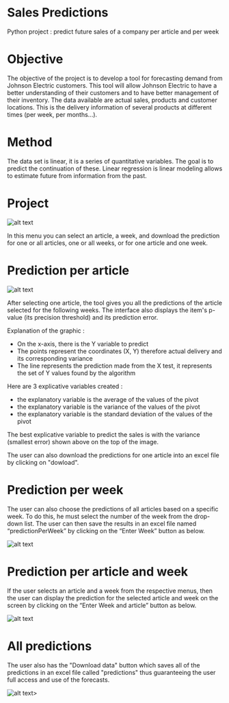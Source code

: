 # Sales Predictions
Python project : predict future sales of a company per article and per week

# Objective

The objective of the project is to develop a tool for forecasting demand from Johnson Electric customers. This tool will allow Johnson Electric to have a better understanding of their customers and to have better management of their inventory. The data available are actual sales, products and customer locations. This is the delivery information of several products at different times (per week, per months...).

# Method

The data set is linear, it is a series of quantitative variables. The goal is to predict the continuation of these. Linear regression is linear modeling allows to estimate future from information from the past.

# Project

![alt text](https://github.com/Ainara2828/Sales-Prediction/blob/main/images/menu.PNG?raw=true)

In this menu you can select an article, a week, and download the prediction for one or all articles, one or all weeks, or for one article and one week.

# Prediction per article

![alt text](https://github.com/Ainara2828/Sales-Prediction/blob/main/images/arcticle.PNG?raw=true)

After selecting one article, the tool gives you all the predictions of the article selected for the following weeks. The interface also displays the item's p-value (its precision threshold) and its prediction error.

Explanation of the graphic :

- On the x-axis, there is the Y variable to predict
- The points represent the coordinates (X, Y) therefore actual delivery and its corresponding variance
- The line represents the prediction made from the X test, it represents the set of Y values found by the algorithm

Here are 3 explicative variables created :

- the explanatory variable is the average of the values of the pivot
- the explanatory variable is the variance of the values of the pivot
- the explanatory variable is the standard deviation of the values of the pivot

The best explicative variable to predict the sales is with the variance (smallest error) shown above on the top of the image.

The user can also download the predictions for one article into an excel file by clicking on "dowload".

# Prediction per week

The user can also choose the predictions of all articles based on a specific week. To do this, he must select the number of the week from the drop-down list. The user can then save the results in an excel file named “predictionPerWeek” by clicking on the “Enter Week” button as below.

![alt text](https://github.com/Ainara2828/Sales-Prediction/blob/main/images/week.PNG?raw=true)

# Prediction per article and week

If the user selects an article and a week from the respective menus, then the user can display the prediction for the selected article and week on the screen by clicking on the “Enter Week and article” button as below.


![alt text](https://github.com/Ainara2828/Sales-Prediction/blob/main/images/weekAndArticle.PNG?raw=true)

# All predictions

The user also has the "Download data" button which saves all of the predictions in an excel file called "predictions" thus guaranteeing the user full access and use of the forecasts.


![alt text](https://github.com/Ainara2828/Sales-Prediction/blob/main/images/download.PNG?raw=true)>


